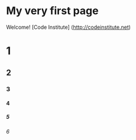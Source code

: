 # My very first page

Welcome! [Code Institute] (http://codeinstitute.net)
# 1
## 2
### 3
#### 4
##### 5
###### 6